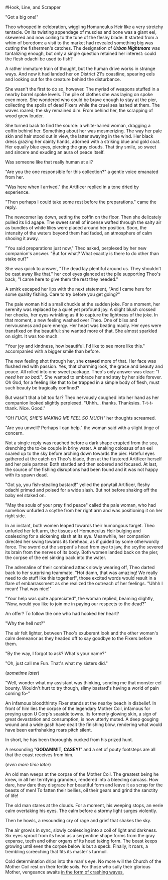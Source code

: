 #Hook, Line, and Scrapper 

"Got a big one!" 

Theo whooped in celebration, wiggling Homunculus Heir like a very stretchy tentacle. On its twisting appendage of muscles and bone was a giant eel, skewered and now coiling to the tune of the fleshy blade. It started from a whim of boredom: a visit to the market had revealed something big was cutting the fishermen's catches. The designation of ***Urban Nightmare*** was tantalizing enough, but only a single question retained her interest: could the flesh odachi be used to fish?

A rather immature train of thought, but the human drive works in strange ways. And now it had landed her on District 21's coastline, spearing eels and looking out for the creature behind the disturbance.

She wasn't the first to do so, however. The myriad of weapons stuffed in a nearby barrel spoke levels. The pile of clothes she was laying on spoke even more. She wondered who could be brave enough to stay at the pier, collecting the spoils of dead Fixers while the cruel sea lashed at them. The waves roared; the sky remained dim. From behind her, the scrapping of wood grew louder. 

She turned back to find the source: a white-haired woman, dragging a coffin behind her. Something about her was mesmerizing. The way her pale skin and hair stood out in view, the latter swaying in the wind. Her black dress grazing her dainty hands, adorned with a striking blue and gold coat. Her equally blue eyes, piercing the gray clouds. That tiny smile, so sweet and sincere and exuding an aura of peace itself.

Was someone like that really human at all?

"Are you the one responsible for this collection?" a gentle voice emanated from her.

"Was here when I arrived." the Artificer replied in a tone dried by experience. 

"Then perhaps I could take some rest before the preparations." came the reply.

The newcomer lay down, setting the coffin on the floor. Then she delicately pulled its lid agape. The sweet smell of incense wafted through the salty air as bundles of white lilies were placed around her position. Soon, the intensity of the waters beyond them had faded, an atmosphere of calm shooing it away.

"You said preparations just now," Theo asked, perplexed by her new companion's answer. "But for what? What exactly is there to do other than stake out?"

She was quick to answer, "The dead lay plentiful around us. They shouldn't be cast away like that." her cool eyes glanced at the pile supporting Theo's back, "I came here to give them the rest they needed."

A smirk escaped her lips with the next statement, "And I came here for some quality fishing. Care to try before you get going?"

The pale woman hid a small chuckle at the sudden joke. For a moment, her serenity was replaced by a quiet yet profound joy. A slight blush crossed her cheeks, her eyes wrinkling as if to capture the lightness of the joke. In that moment, a new feeling washed over Theo. One of bliss and nervousness and pure energy. Her heart was beating madly. Her eyes were transfixed on the beautiful: she wanted more of that. She almost sparkled on sight. It was too much.

"Your joy and kindness, how beautiful. I'd like to see more like this." accompanied with a bigger smile than before.

The new feeling shot through her, she **craved** more of that. Her face was flushed red with passion. Yes, that charming look, the grace and beauty and peace. All rolled into one sweet package. Theo's only answer was clear: "*I need her so bad!*". She wanted to embrace her and stay by her side forever. Oh God, for a feeling like that to be trapped in a simple body of flesh, must such beauty be tragically confined? 

But wasn't that a bit too far? Theo nervously coughed into her hand as her companion looked slightly perplexed. "Uhhh... thanks. Thanksies. T-t-t-thank. Nice. Good."

*"OH FUCK, SHE'S MAKING ME FEEL SO MUCH"* her thoughts screamed.

"Are you unwell? Perhaps I can help." the woman said with a slight tinge of concern.

Not a single reply was reached before a dark shape erupted from the sea, drenching the to-be couple in briny water. A snaking colossus of an eel soared up to the sky before arching down towards the pier. Hateful eyes gathered at the catch on Theo's blade, then at the flustered Artificer herself and her pale partner. Both startled and then sobered and focused. At last, the source of the fishing disruptions had been found and it was not happy with its spawn dead.

"Got ya, you fish-stealing bastard!" yelled the ponytail Artificer, fleshy odachi primed and poised for a wide slash. But not before shaking off the baby eel staked on.

"May the souls of your prey find peace" called the pale woman, who had somehow unfurled a scythe from her right arm and was positioning it on her right side.

In an instant, both women leaped towards their humongous target. Theo unfurled her left arm, the tissues of Homunculus Heir bulging and coalescing for a sickening slash at its eye. Meanwhile, her companion directed her swing towards its forehead, as if guided by some otherwordly force. The sword cut the serpent's head from eye to jaw, the scythe severed its brain from the nerves of its body. Both women landed back on the pier, the corpse of the eel sinking back into the water.

The adrenaline of their combined attack slowly wearing off, Theo darted back to her surprising teammate. "Hot damn, that was amazing! We really need to do stuff like this together!", those excited words would result in a flare of embarrassment as she realized the outreach of her feelings. "Uhhh I mean! That was nice!"

"Your help was quite appreciated", the woman replied, beaming slightly, "Now, would you like to join me in paying our respects to the dead?"

An offer? To follow the one who had hooked her heart?

"Why the hell not?"

The air felt lighter, between Theo's exuberant look and the other woman's calm demeanor as they headed off to say goodbye to the Fixers before them.

"By the way, I forgot to ask? What's your name?"

"Oh, just call me Fun. That's what my sisters did."

(*sometime later*)

"Well, wonder what my assistant was thinking, sending me that monster eel bounty. Wouldn't hurt to try though, slimy bastard's having a world of pain coming fo-"

An infamous bloodthirsty Fixer stands at the nearby beach in disbelief. In front of him lies the corpse of the legendary Mother Coil, infamous for preying upon U Corp's seaside towns. Its formerly glowing skin, a sign of great devastation and consumption, is now utterly muted. A deep gouging wound and a wide gash have dealt the finishing blow, rendering what would have been earthshaking roars pitch silent.

In short, he has been thoroughly cucked from his prized hunt.

A resounding "**GODAMMIT, CASEY!**" and a set of pouty footsteps are all that the coast receives from him.

(*even more time later*)

An old man weeps at the corpse of the Mother Coil. The greatest being he knew, in all her terrifying grandeur, rendered into a bleeding carcass. How dare, how dare they disgrace her beautiful form and leave it as scrap for the beasts of men! To fatten their bellies, oil their gears and grind the sanctity of life!

The old man stares at the clouds. For a moment, his weeping stops, an eerie calm overtaking his eyes. The calm before a stormy light surges violently.

Then he howls, a resounding cry of rage and grief that shakes the sky.

The air growls in sync, slowly coalescing into a coil of light and darkness. Six eyes sprout from its head as a serpentine shape forms from the gray expanse, teeth and other organs of its head taking form. The beast keeps growing until even the corpse below is but a speck. Finally, it roars, a trembling screeching that fits its master's turmoil.

Cold determination drips into the man's eye. No more will the Church of the Mother Coil rest on their fertile soils. For those who sully their glorious Mother, vengeance awaits [in the form of crashing waves.](https://rentry.org/fatheranguilla/)